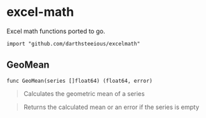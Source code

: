# excel-math
Excel math functions ported to go.

`import "github.com/darthsteeious/excelmath"`

## GeoMean ##
`func GeoMean(series []float64) (float64, error)`
> Calculates the geometric mean of a series

> Returns the calculated mean or an error if the series is empty

